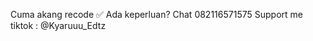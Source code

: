 Cuma akang recode ✅ 
Ada keperluan? Chat 082116571575 
Support me tiktok : @Kyaruuu_Edtz

<!---
KyaruuuEditz/KyaruuuEditz is a ✨ special ✨ repository because its `README.md` (this file) appears on your GitHub profile.
You can click the Preview link to take a look at your changes.
--->
